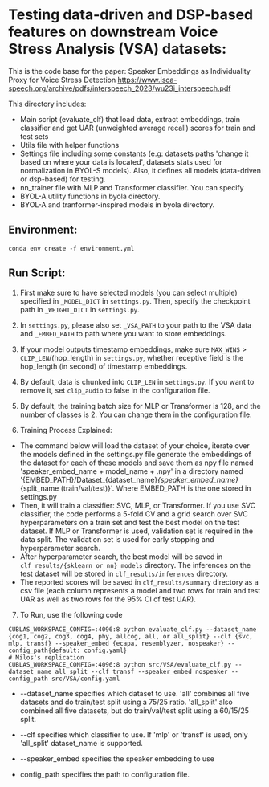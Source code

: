 # Testing data-driven and DSP-based features on downstream Voice Stress Analysis (VSA) datasets:

This is the code base for the paper: Speaker Embeddings as Individuality Proxy for Voice Stress Detection https://www.isca-speech.org/archive/pdfs/interspeech_2023/wu23i_interspeech.pdf 

This directory includes:
* Main script (evaluate_clf) that load data, extract embeddings, train classifier and get UAR (unweighted average recall) scores for train and test sets
* Utils file with helper functions
* Settings file including some constants (e.g: datasets paths 'change it based on where your data is located', datasets stats used for normalization in BYOL-S models). Also, it defines all models (data-driven or dsp-based) for testing.
* nn_trainer file with MLP and Transformer classifier. You can specify 
* BYOL-A utility functions in byola directory.
* BYOL-A and tranformer-inspired models in byola directory.
## Environment:
```
conda env create -f environment.yml
```

## Run Script:
1. First make sure to have selected models (you can select multiple) specified in `_MODEL_DICT` in `settings.py`. Then, specify the checkpoint path in `_WEIGHT_DICT` in `settings.py`.

2. In `settings.py`, please also set `_VSA_PATH` to your path to the VSA data and `_EMBED_PATH` to path where you want to store embeddings.

3. If your model outputs timestamp embeddings, make sure `MAX_WINS` > `CLIP_LEN`/(hop_length) in `settings.py`, whether receptive field is the hop_length (in second) of timestamp embeddings.

4. By default, data is chunked into `CLIP_LEN` in `settings.py`. If you want to remove it, set `clip_audio` to false in the configuration file.

5. By default, the training batch size for MLP or Transformer is 128, and the number of classes is 2. You can change them in the configuration file.

6. Training Process Explained:
* The command below will load the dataset of your choice, iterate over the models defined in the settings.py file generate the embeddings of the dataset for each of these models and save them as npy file named 'speaker_embed_name + model_name + .npy' in a directory named '{EMBED_PATH}/Dataset_{dataset_name}_{speaker_embed_name}_{split_name (train/val/test)}'. Where EMBED_PATH is the one stored in settings.py
* Then, it will train a classifier: SVC, MLP, or Transformer. If you use SVC classifier, the code performs a 5-fold CV and a grid search over SVC hyperparameters on a train set and test the best model on the test dataset. If MLP or Transformer is used, validation set is required in the data split. The validation set is used for early stopping and hyperparameter search.
* After hyperparameter search, the best model will be saved in `clf_results/{sklearn or nn}_models` directory. The inferences on the test dataset will be stored in `clf_results/inferences` directory.
* The reported scores will be saved in `clf_results/summary` directory as a csv file (each column represents a model and two rows for train and test UAR as well as two rows for the 95% CI of test UAR).


7. To Run, use the following code
```console
CUBLAS_WORKSPACE_CONFIG=:4096:8 python evaluate_clf.py --dataset_name {cog1, cog2, cog3, cog4, phy, allcog, all, or all_split} --clf {svc, mlp, transf} --speaker_embed {ecapa, resemblyzer, nospeaker} --config_path{default: config.yaml}
# Milos's replication
CUBLAS_WORKSPACE_CONFIG=:4096:8 python src/VSA/evaluate_clf.py --dataset_name all_split --clf transf --speaker_embed nospeaker --config_path src/VSA/config.yaml
```
* --dataset_name specifies which dataset to use. 'all' combines all five datasets and do train/test split using a 75/25 ratio. 'all_split' also combined all five datasets, but do train/val/test split using a 60/15/25 split.

* --clf specifies which classifier to use. If 'mlp' or 'transf' is used, only 'all_split' dataset_name is supported. 

* --speaker_embed specifies the speaker embedding to use

* config_path specifies the path to configuration file.


